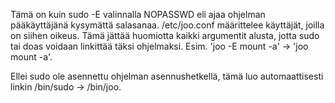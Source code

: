 Tämä on kuin sudo -E valinnalla NOPASSWD eli ajaa ohjelman pääkäyttäjänä kysymättä salasanaa. /etc/joo.conf määrittelee käyttäjät, joilla on siihen oikeus. Tämä jättää huomiotta kaikki argumentit alusta, jotta sudo tai doas voidaan linkittää täksi ohjelmaksi. Esim. 'joo -E mount -a' -> 'joo mount -a'.

Ellei sudo ole asennettu ohjelman asennushetkellä, tämä luo automaattisesti linkin /bin/sudo -> /bin/joo.
